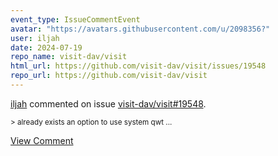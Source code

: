 ```yaml
---
event_type: IssueCommentEvent
avatar: "https://avatars.githubusercontent.com/u/2098356?"
user: iljah
date: 2024-07-19
repo_name: visit-dav/visit
html_url: https://github.com/visit-dav/visit/issues/19548
repo_url: https://github.com/visit-dav/visit
---
```


<a href='https://github.com/iljah' target='_blank'>iljah</a> commented on issue <a href='https://github.com/visit-dav/visit/issues/19548' target='_blank'>visit-dav/visit#19548</a>.

<small>> already exists an option to use system qwt...</small>

<a href='https://github.com/visit-dav/visit/issues/19548' target='_blank'>View Comment</a>